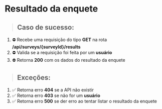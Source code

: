 # Resultado da enquete

> ## Caso de sucesso:

1. ⛔️ Recebe uma requisição do tipo **GET** na rota **/api/surveys/{surveyId}/results**
1. ⛔️ Valida se a requisição foi feita por um **usuário**
1. ⛔️ Retorna **200** com os dados do resultado da enquete

> ## Exceções:

1. ✅ Retorna erro **404** se a API não existir
1. ✅ Retorna erro **403** se não for um **usuário**
1. ✅ Retorna erro **500** se der erro ao tentar listar o resultado da enquete
